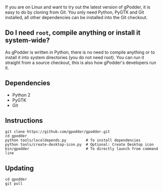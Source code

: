 If you are on Linux and want to try out the latest version of gPodder, it is easy to do by cloning from Git. You only need Python, PyGTK and Git installed, all other dependencies can be installed into the Git checkout.

## Do I need `root`, compile anything or install it system-wide?

As gPodder is written in Python, there is no need to compile anything or to install it into system directories (you do not need root). You can run it straight from a source checkout, this is also how gPodder's developers run it.

## Dependencies

* Python 2
* PyGTK
* Git

## Instructions

    git clone https://github.com/gpodder/gpodder.git
    cd gpodder
    python tools/localdepends.py         # To install dependencies
    python tools/create-desktop-icon.py  # Optional: Create Desktop icon 
    bin/gpodder                          # To directly launch from command line

## Updating

    cd gpodder
    git pull